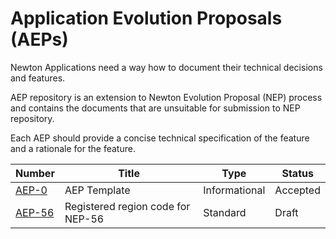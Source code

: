 # Application Evolution Proposals (AEPs)

Newton Applications need a way how to document their technical decisions and features. 

AEP repository is an extension to Newton Evolution Proposal (NEP) process and contains the documents that are unsuitable for submission to NEP repository.

Each AEP should provide a concise technical specification of the feature and a rationale for the feature.

| Number                  | Title                                                                 | Type          | Status   |
|-------------------------|-----------------------------------------------------------------------|---------------|----------|
| [AEP-0](AEP-0.md)       | AEP Template                                                          | Informational | Accepted |
| [AEP-56](AEP-56.md)     | Registered region code for NEP-56                                     | Standard      | Draft    |